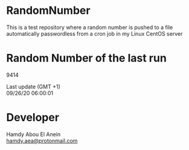 # RandomNumber    
This is a test repository where a random number is pushed to a file automatically passwordless from a cron job in my Linux CentOS server    
# Random Number of the last run   
9414
      
Last update (GMT +1)    
09/26/20 06:00:01
# Developer    
Hamdy Abou El Anein   
hamdy.aea@protonmail.com
